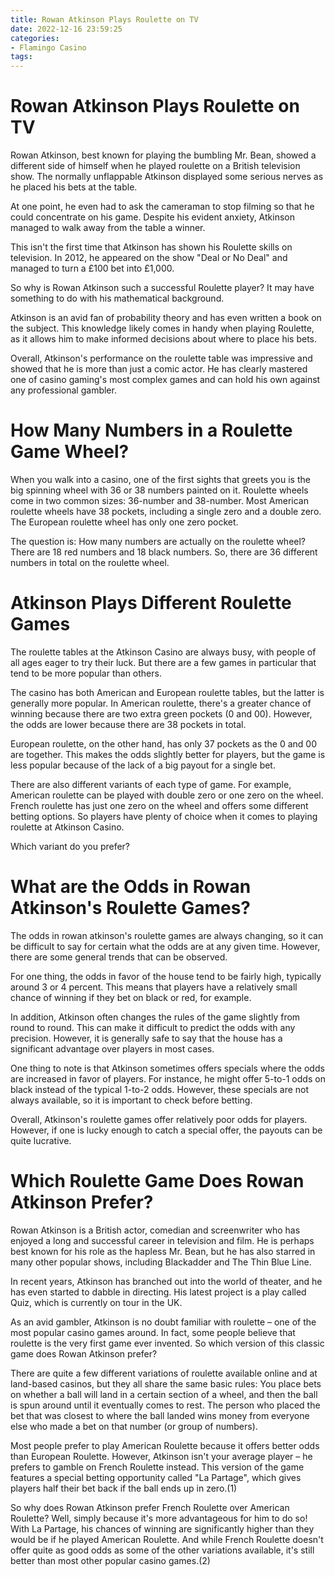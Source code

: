 ```yaml
---
title: Rowan Atkinson Plays Roulette on TV
date: 2022-12-16 23:59:25
categories:
- Flamingo Casino
tags:
---
```



# Rowan Atkinson Plays Roulette on TV

Rowan Atkinson, best known for playing the bumbling Mr. Bean, showed a different side of himself when he played roulette on a British television show. The normally unflappable Atkinson displayed some serious nerves as he placed his bets at the table.

At one point, he even had to ask the cameraman to stop filming so that he could concentrate on his game. Despite his evident anxiety, Atkinson managed to walk away from the table a winner.

This isn't the first time that Atkinson has shown his Roulette skills on television. In 2012, he appeared on the show "Deal or No Deal" and managed to turn a £100 bet into £1,000.

So why is Rowan Atkinson such a successful Roulette player? It may have something to do with his mathematical background.

Atkinson is an avid fan of probability theory and has even written a book on the subject. This knowledge likely comes in handy when playing Roulette, as it allows him to make informed decisions about where to place his bets.

Overall, Atkinson's performance on the roulette table was impressive and showed that he is more than just a comic actor. He has clearly mastered one of casino gaming's most complex games and can hold his own against any professional gambler.

# How Many Numbers in a Roulette Game Wheel?

When you walk into a casino, one of the first sights that greets you is the big spinning wheel with 36 or 38 numbers painted on it. Roulette wheels come in two common sizes: 36-number and 38-number. Most American roulette wheels have 38 pockets, including a single zero and a double zero. The European roulette wheel has only one zero pocket.

The question is: How many numbers are actually on the roulette wheel? 
There are 18 red numbers and 18 black numbers. So, there are 36 different numbers in total on the roulette wheel.

# Atkinson Plays Different Roulette Games

The roulette tables at the Atkinson Casino are always busy, with people of all ages eager to try their luck. But there are a few games in particular that tend to be more popular than others.

The casino has both American and European roulette tables, but the latter is generally more popular. In American roulette, there's a greater chance of winning because there are two extra green pockets (0 and 00). However, the odds are lower because there are 38 pockets in total.

European roulette, on the other hand, has only 37 pockets as the 0 and 00 are together. This makes the odds slightly better for players, but the game is less popular because of the lack of a big payout for a single bet.

There are also different variants of each type of game. For example, American roulette can be played with double zero or one zero on the wheel. French roulette has just one zero on the wheel and offers some different betting options. So players have plenty of choice when it comes to playing roulette at Atkinson Casino.

Which variant do you prefer?

# What are the Odds in Rowan Atkinson's Roulette Games?

The odds in rowan atkinson's roulette games are always changing, so it can be difficult to say for certain what the odds are at any given time. However, there are some general trends that can be observed.

For one thing, the odds in favor of the house tend to be fairly high, typically around 3 or 4 percent. This means that players have a relatively small chance of winning if they bet on black or red, for example.

In addition, Atkinson often changes the rules of the game slightly from round to round. This can make it difficult to predict the odds with any precision. However, it is generally safe to say that the house has a significant advantage over players in most cases.

One thing to note is that Atkinson sometimes offers specials where the odds are increased in favor of players. For instance, he might offer 5-to-1 odds on black instead of the typical 1-to-2 odds. However, these specials are not always available, so it is important to check before betting.

Overall, Atkinson's roulette games offer relatively poor odds for players. However, if one is lucky enough to catch a special offer, the payouts can be quite lucrative.

# Which Roulette Game Does Rowan Atkinson Prefer?

Rowan Atkinson is a British actor, comedian and screenwriter who has enjoyed a long and successful career in television and film. He is perhaps best known for his role as the hapless Mr. Bean, but he has also starred in many other popular shows, including Blackadder and The Thin Blue Line.

In recent years, Atkinson has branched out into the world of theater, and he has even started to dabble in directing. His latest project is a play called Quiz, which is currently on tour in the UK.

As an avid gambler, Atkinson is no doubt familiar with roulette – one of the most popular casino games around. In fact, some people believe that roulette is the very first game ever invented. So which version of this classic game does Rowan Atkinson prefer?

There are quite a few different variations of roulette available online and at land-based casinos, but they all share the same basic rules: You place bets on whether a ball will land in a certain section of a wheel, and then the ball is spun around until it eventually comes to rest. The person who placed the bet that was closest to where the ball landed wins money from everyone else who made a bet on that number (or group of numbers).

Most people prefer to play American Roulette because it offers better odds than European Roulette. However, Atkinson isn't your average player – he prefers to gamble on French Roulette instead. This version of the game features a special betting opportunity called "La Partage", which gives players half their bet back if the ball ends up in zero.(1)

So why does Rowan Atkinson prefer French Roulette over American Roulette? Well, simply because it's more advantageous for him to do so! With La Partage, his chances of winning are significantly higher than they would be if he played American Roulette. And while French Roulette doesn't offer quite as good odds as some of the other variations available, it's still better than most other popular casino games.(2)